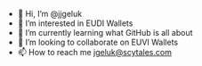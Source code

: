 - 👋 Hi, I’m @jjgeluk
- 👀 I’m interested in EUDI Wallets
- 🌱 I’m currently learning what GitHub is all about
- 💞️ I’m looking to collaborate on EUVI Wallets
- 📫 How to reach me jgeluk@scytales.com

<!---
jjgeluk/jjgeluk is a ✨ special ✨ repository because its `README.md` (this file) appears on your GitHub profile.
You can click the Preview link to take a look at your changes.
--->
